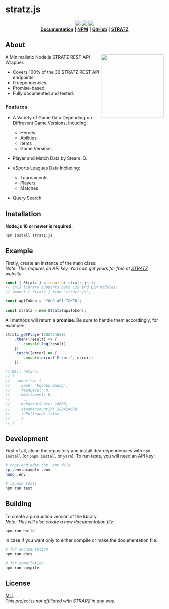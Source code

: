 # stratz.js

<div align="center">
  <a href="https://github.com/ChocolateNao/stratz.js">
    <img src="https://img.shields.io/github/release/ChocolateNao/stratz.js.svg" /></a>
  <a href="https://www.npmjs.com/package/stratz.js">
    <img src="https://camo.githubusercontent.com/0d1fa0bafb9d3d26ac598799ca1d0bf767fc28a41d3f718d404433b392b9a5cd/68747470733a2f2f696d672e736869656c64732e696f2f6e706d2f74797065732f73637275622d6a732e737667" /></a>
  <a href="https://github.com/ChocolateNao/stratz.js">
    <img src="https://img.shields.io/github/license/ChocolateNao/stratz.js.svg" /></a>
</div>

<div align="center">
  <a href="https://github.com/ChocolateNao/stratz.js/blob/master/DOCS.md">
    <b>Documentation</b></a>
  <b>|</b>
  <a href="https://www.npmjs.com/package/stratz.js">
      <b>NPM</b></a>
  <b>|</b>
  <i class="fab fa-github"></i>
  <a href="https://github.com/ChocolateNao/stratz.js">
      <b>GitHub</b></a>
  <b>|</b>
  <a href="https://stratz.com/api">
      <b>STRATZ</b></a>
</div>

## About

<a href="https://stratz.com"><img src="https://stratz.com/images/stratz_knowledge_graph_logo.png" align="right" width="200px"/></a>
A Minimalistic Node.js STRATZ REST API Wrapper.  

- Covers 100% of the 36 STRATZ REST API endpoints.
- 0 dependencies.
- Promise-based.
- Fully documented and tested.

### Features

- A Variety of Game Data Depending on Diffrevent Game Versions, Incuding:
  - Heroes
  - Abilities
  - Items
  - Game Versions
- Player and Match Data by Steam ID.

- eSports Leagues Data Including:
  - Tournaments
  - Players
  - Matches
- Query Search

## Installation

**Node.js 16 or newer is required.**

```bash
npm install stratz.js
```

## Example

Firstly, create an instance of the main class:  
*Note: This requires an API key. You can get yours for free at [STRATZ](https://stratz.com/api) website.*

```javascript
const { Stratz } = require('stratz.js');
// this library supports both CJS and ESM modules:
// import { Stratz } from 'stratz.js';

const apiToken = 'YOUR_API_TOKEN';

const stratz = new Stratz(apiToken);
```

All methods will return a **promise**. Be sure to handle them accordingly, for example:

```javascript
stratz.getPlayer(282424658)
    .then((result) => {
        console.log(result);
    })
    .catch((error) => {
        console.error('Error:', error);
    });

// Will return:
// {
//   identity: {
//     name: 'Voodoo Daddy',
//     feedLevel: 0,
//     emailLevel: 0,
//     ...
//     behaviorScore: 10000,
//     steamAccountId: 282424658,
//     isFollowed: false
//     }
// }
```

## Development

First of all, clone the repository and install dev-dependencies with `npm install` (or `pnpm install` or `yarn`). To run tests, you will need an API key:

```bash
# copy and edit the .env file
cp .env.example .env
nano .env

# launch tests
npm run test
```

## Building

To create a production version of the library.  
*Note: This will also create a new documentation file.*

```bash
npm run build
```

In case if you want only to either compile or make the documentation file:

```bash
# for documentation
npm run docs

# for compilation
npm run compile
```

## License

[MIT](https://github.com/ChocolateNao/dota2-randomizer/blob/master/LICENSE)  
*This project is not affiliated with STRARZ in any way.*
